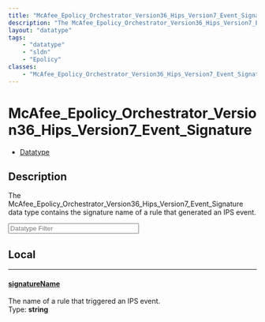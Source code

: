 ```yaml
---
title: "McAfee_Epolicy_Orchestrator_Version36_Hips_Version7_Event_Signature"
description: "The McAfee_Epolicy_Orchestrator_Version36_Hips_Version7_Event_Signature data type contains the signature name of a rule... "
layout: "datatype"
tags:
    - "datatype"
    - "sldn"
    - "Epolicy"
classes:
    - "McAfee_Epolicy_Orchestrator_Version36_Hips_Version7_Event_Signature"
---
```


# McAfee_Epolicy_Orchestrator_Version36_Hips_Version7_Event_Signature
<div id='service-datatype'>
    <ul id='sldn-reference-tabs'>
        <li id='datatype'> <a href='/reference/datatypes/McAfee_Epolicy_Orchestrator_Version36_Hips_Version7_Event_Signature' >Datatype</a></li>
    </ul>
</div>

## Description 


The McAfee_Epolicy_Orchestrator_Version36_Hips_Version7_Event_Signature data type contains the signature name of a rule that generated an IPS event.





<!-- Filer BEGIN -->
<div class="view-filters">
        <div class="clearfix">
            <div class="search-input-box">
                <input placeholder="Datatype Filter" onkeyup="titleSearch(inputId='prop-input', divId='properties', elementClass='prop-row')" 
                    type="text" id="prop-input" value="" size="30" maxlength="128" class="form-text">
            </div>
        </div>
</div>
<!-- Filer END -->

<div id="properties" class="content">
<div id="localProperties" class="prop-content" >

## Local
<div class="prop-row">

-----
[signatureName]: #signaturename
#### [signatureName]
The name of a rule that triggered an IPS event.  
<span class="type-label">Type: </span>**string**  



</div>
</div>
<!-- LOCAL PROPERTY END -->

</div>



